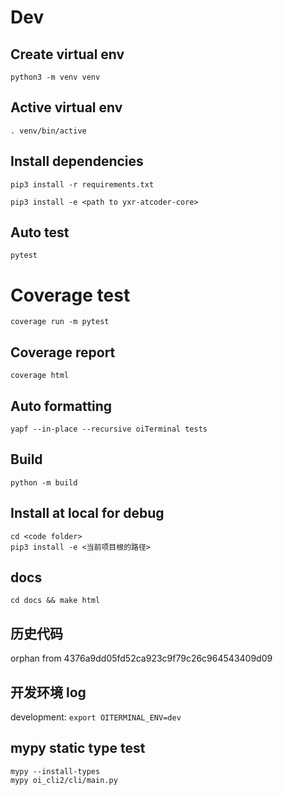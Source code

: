 # Dev

## Create virtual env

```
python3 -m venv venv
```

## Active virtual env

```
. venv/bin/active
```

## Install dependencies

```
pip3 install -r requirements.txt
```

```
pip3 install -e <path to yxr-atcoder-core>
```

## Auto test

```
pytest
```

# Coverage test

```
coverage run -m pytest
```

## Coverage report

```
coverage html
```

## Auto formatting

```
yapf --in-place --recursive oiTerminal tests
```

## Build

```
python -m build
```

## Install at local for debug

```
cd <code folder>
pip3 install -e <当前项目根的路径>
```

## docs

`cd docs && make html`

## 历史代码

orphan from 4376a9dd05fd52ca923c9f79c26c964543409d09

## 开发环境 log

development: `export OITERMINAL_ENV=dev`

## mypy static type test

```
mypy --install-types
mypy oi_cli2/cli/main.py
```
